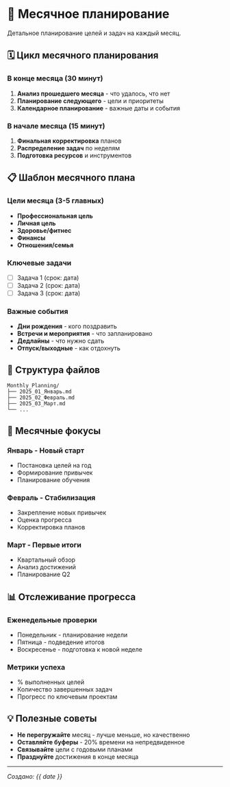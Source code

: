 # 📅 Месячное планирование

Детальное планирование целей и задач на каждый месяц.

## 🗓️ Цикл месячного планирования

### В конце месяца (30 минут)
1. **Анализ прошедшего месяца** - что удалось, что нет
2. **Планирование следующего** - цели и приоритеты
3. **Календарное планирование** - важные даты и события

### В начале месяца (15 минут)
1. **Финальная корректировка** планов
2. **Распределение задач** по неделям
3. **Подготовка ресурсов** и инструментов

## 📋 Шаблон месячного плана

### Цели месяца (3-5 главных)
- **Профессиональная цель**
- **Личная цель** 
- **Здоровье/фитнес**
- **Финансы**
- **Отношения/семья**

### Ключевые задачи
- [ ] Задача 1 (срок: дата)
- [ ] Задача 2 (срок: дата)
- [ ] Задача 3 (срок: дата)

### Важные события
- **Дни рождения** - кого поздравить
- **Встречи и мероприятия** - что запланировано
- **Дедлайны** - что нужно сдать
- **Отпуск/выходные** - как отдохнуть

## 📁 Структура файлов
```
Monthly_Planning/
├── 2025_01_Январь.md
├── 2025_02_Февраль.md
├── 2025_03_Март.md
└── ...
```

## 🎯 Месячные фокусы

### Январь - Новый старт
- Постановка целей на год
- Формирование привычек
- Планирование обучения

### Февраль - Стабилизация
- Закрепление новых привычек
- Оценка прогресса
- Корректировка планов

### Март - Первые итоги
- Квартальный обзор
- Анализ достижений
- Планирование Q2

## 📊 Отслеживание прогресса
### Еженедельные проверки
- Понедельник - планирование недели
- Пятница - подведение итогов
- Воскресенье - подготовка к новой неделе

### Метрики успеха
- % выполненных целей
- Количество завершенных задач
- Прогресс по ключевым проектам

## 💡 Полезные советы
- **Не перегружайте** месяц - лучше меньше, но качественно
- **Оставляйте буферы** - 20% времени на непредвиденное
- **Связывайте** цели с годовыми планами
- **Празднуйте** достижения в конце месяца

---
*Создано: {{ date }}*
